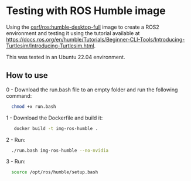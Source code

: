 # Testing with ROS Humble image
Using the [osrf/ros:humble-desktop-full](https://hub.docker.com/r/osrf/ros/tags) image to create a ROS2 environment and testing it using the tutorial available at https://docs.ros.org/en/humble/Tutorials/Beginner-CLI-Tools/Introducing-Turtlesim/Introducing-Turtlesim.html.

This was tested in an Ubuntu 22.04 environment.

## 
## How to use

0 - Download the run.bash file to an empty folder and run the following command:

```bash
  chmod +x run.bash
```

1 - Download the Dockerfile and build it:

```bash
   docker build -t img-ros-humble .
```

2 - Run:

```bash
  ./run.bash img-ros-humble --no-nvidia
```

3 - Run:

```bash
  source /opt/ros/humble/setup.bash
```